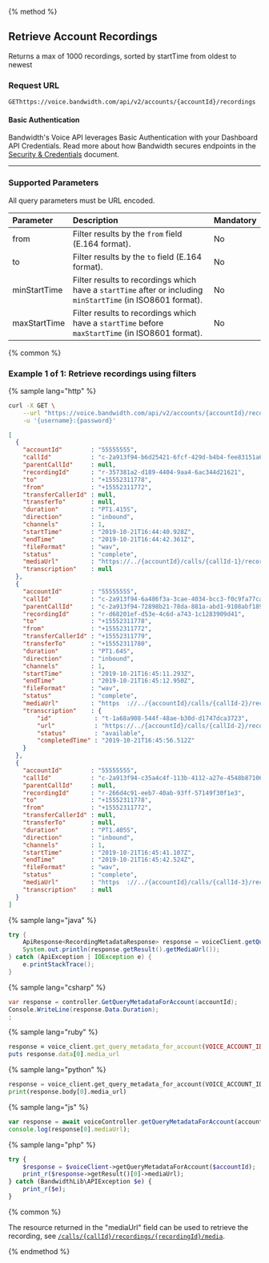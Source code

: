 {% method %}

## Retrieve Account Recordings
Returns a max of 1000 recordings, sorted by startTime from oldest to newest

### Request URL

<code class="get">GET</code>`https://voice.bandwidth.com/api/v2/accounts/{accountId}/recordings`

#### Basic Authentication

Bandwidth's Voice API leverages Basic Authentication with your Dashboard API Credentials. Read more about how Bandwidth secures endpoints in the [Security & Credentials](../../../guides/accountCredentials.md) document.

---

### Supported Parameters

All query parameters must be URL encoded.

| Parameter    | Description                                                                                                    | Mandatory |
|:-------------|:---------------------------------------------------------------------------------------------------------------|:----------|
| from         | Filter results by the `from` field (E.164 format).                                                             | No        |
| to           | Filter results by the `to` field (E.164 format).                                                               | No        |
| minStartTime | Filter results to recordings which have a `startTime` after or including `minStartTime` (in ISO8601 format).   | No        |
| maxStartTime | Filter results to recordings which have a `startTime` before `maxStartTime` (in ISO8601 format).               | No        |

{% common %}

### Example 1 of 1: Retrieve recordings using filters

{% sample lang="http" %}

```bash
curl -X GET \
    --url "https://voice.bandwidth.com/api/v2/accounts/{accountId}/recordings?from={from}&to={to}&minStartTime={minStartTime}&maxStartTime={maxStartTime}" \
    -u '{username}:{password}'
```

```json
[
  {
    "accountId"        : "55555555",
    "callId"           : "c-2a913f94-b6d25421-6fcf-429d-b4b4-fee83151a688",
    "parentCallId"     : null,
    "recordingId"      : "r-357381a2-d189-4404-9aa4-6ac344d21621",
    "to"               : "+15552311778",
    "from"             : "+15552311772",
    "transferCallerId" : null,
    "transferTo"       : null,
    "duration"         : "PT1.415S",
    "direction"        : "inbound",
    "channels"         : 1,
    "startTime"        : "2019-10-21T16:44:40.928Z",
    "endTime"          : "2019-10-21T16:44:42.361Z",
    "fileFormat"       : "wav",
    "status"           : "complete",
    "mediaUrl"         : "https://../{accountId}/calls/{callId-1}/recordings/{recordingId}/media",
    "transcription"    : null
  },
  {
    "accountId"        : "55555555",
    "callId"           : "c-2a913f94-6a486f3a-3cae-4034-bcc3-f0c9fa77ca2f",
    "parentCallId"     : "c-2a913f94-72898b21-78da-881a-abd1-9108abf189a0",
    "recordingId"      : "r-d68201ef-d53e-4c6d-a743-1c1283909d41",
    "to"               : "+15552311778",
    "from"             : "+15552311772",
    "transferCallerId" : "+15552311779",
    "transferTo"       : "+15552311780",
    "duration"         : "PT1.64S",
    "direction"        : "inbound",
    "channels"         : 1,
    "startTime"        : "2019-10-21T16:45:11.293Z",
    "endTime"          : "2019-10-21T16:45:12.950Z",
    "fileFormat"       : "wav",
    "status"           : "complete",
    "mediaUrl"         : "https  ://../{accountId}/calls/{callId-2}/recordings/{recordingId}/media",
    "transcription"    : {
        "id"            : "t-1a68a908-544f-48ae-b30d-d1747dca3723",
        "url"           : "https://../{accountId}/calls/{callId-2}/recordings/{recordingId}/transcription",
        "status"        : "available",
        "completedTime" : "2019-10-21T16:45:56.512Z"
    }
  },
  {
    "accountId"        : "55555555",
    "callId"           : "c-2a913f94-c35a4c4f-113b-4112-a27e-4548b87106d1",
    "parentCallId"     : null,
    "recordingId"      : "r-266d4c91-eeb7-40ab-93ff-57149f30f1e3",
    "to"               : "+15552311778",
    "from"             : "+15552311772",
    "transferCallerId" : null,
    "transferTo"       : null,
    "duration"         : "PT1.405S",
    "direction"        : "inbound",
    "channels"         : 1,
    "startTime"        : "2019-10-21T16:45:41.107Z",
    "endTime"          : "2019-10-21T16:45:42.524Z",
    "fileFormat"       : "wav",
    "status"           : "complete",
    "mediaUrl"         : "https  ://../{accountId}/calls/{callId-3}/recordings/{recordingId}/media",
    "transcription"    : null
  }
]
```

{% sample lang="java" %}

```java
try {
    ApiResponse<RecordingMetadataResponse> response = voiceClient.getQueryMetadataForAccount(VOICE_ACCOUNT_ID);
    System.out.println(response.getResult().getMediaUrl());
} catch (ApiException | IOException e) {
    e.printStackTrace();
}
```

{% sample lang="csharp" %}

```csharp
var response = controller.GetQueryMetadataForAccount(accountId);
Console.WriteLine(response.Data.Duration);
;
```

{% sample lang="ruby" %}

```ruby
response = voice_client.get_query_metadata_for_account(VOICE_ACCOUNT_ID)
puts response.data[0].media_url
```

{% sample lang="python" %}

```python
response = voice_client.get_query_metadata_for_account(VOICE_ACCOUNT_ID)
print(response.body[0].media_url)
```

{% sample lang="js" %}

```js
var response = await voiceController.getQueryMetadataForAccount(accountId);
console.log(response[0].mediaUrl);
```

{% sample lang="php" %}

```php
try {
    $response = $voiceClient->getQueryMetadataForAccount($accountId);
    print_r($response->getResult()[0]->mediaUrl);
} catch (BandwidthLib\APIException $e) {
    print_r($e);
}
```

{% common %}

The resource returned in the "mediaUrl" field can be used to retrieve the recording, see [`/calls/{callId}/recordings/{recordingId}/media`](getCallsCallIdRecordingsRecordingIdMedia.md).

{% endmethod %}
